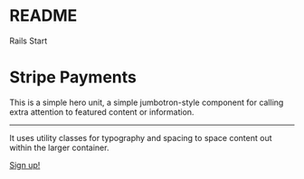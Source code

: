 # README

Rails Start

<div class="container col-10" id="home-container">
  <div class="jumbotron text-center text-white">
    <h1 class="display-4">Stripe Payments</h1>
    <p class="lead">This is a simple hero unit, a simple jumbotron-style component for calling extra attention to featured content or information.</p>
    <hr class="my-4">
    <p>It uses utility classes for typography and spacing to space content out within the larger container.</p>
    <a class="btn btn-success btn-lg" href="#" role="button">Sign up!</a>
  </div>
</div>
